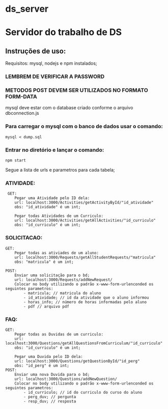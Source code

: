 # ds_server
# Servidor do trabalho de DS

## Instruções de uso:
Requisitos: mysql, nodejs e npm instalados;

### LEMBREM DE VERIFICAR A PASSWORD
### METODOS POST DEVEM SER UTILIZADOS NO FORMATO FORM-DATA
mysql deve estar com o database criado conforme o arquivo dbconnection.js

### Para carregar o mysql com o banco de dados usar o comando:
	mysql < dump.sql


### Entrar no diretório e lançar o comando:
	npm start

Segue a lista de urls e parametros para cada tabela;
### ATIVIDADE:

	 GET:
		Pegar uma Atividade pelo ID dela:
		url: localhost:3000/Activities/getActivityById/"id_atividade"
		obs: "id_atividade" é um int;

		Pegar todas Atividades de um Curriculo:
		url: localhost:3000/Activities/getAllActivities/"id_curriculo"
		obs: "id_curriculo" é um int;
### SOLICITACAO:
	GET:
		Pegar todas as ativiades de um aluno:
		url: localhost:3000/Requests/getAllStudentRequests/"matricula"
		obs: "matricula" é um int;

	POST:
		Enviar uma solicitação para o bd;
		url: localhost:3000/Requests/addNewRequest/
		Colocar no body utilizando o padrão x-www-form-urlenconded os seguintes parametros:
			- matricula; // matricula do aluno
			- id_atividade; // id da atividade que o aluno informou
			- horas_info; // número de horas informadas pelo aluno
			- pdf // arquivo pdf 
### FAQ:
	GET:
		Pegar todas as Duvidas de um curriculo:
		url: localhost:3000/Questions/getAllQuestionsFromCurriculum/"id_curriculo"
		obs: "id_curriculo" é um int;

		Pegar uma Duvida pelo ID dela:
		url: localhost:3000/Questions/getQuestionById/"id_perg"
		obs: "id_perg" é um int;
	POST:
		Enviar uma nova Duvida para o bd;
		url: localhost:3000/Questions/addNewQuestion/
		Colocar no body utilizando o padrão x-www-form-urlenconded os seguintes parametros:
			- id_curriculo; // id do curriculo do curso do aluno
			- perg_duv; // pergunta
			- resp_duv; // resposta
